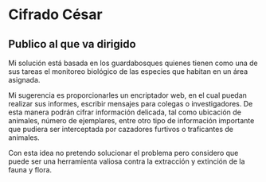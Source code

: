 # Cifrado César

## Publico al que va dirigido

 
Mi solución está basada en los guardabosques quienes tienen como una de sus tareas el monitoreo biológico de las especies que habitan en un área asignada.
 
Mi sugerencia es proporcionarles un encriptador web, en el cual puedan realizar sus informes, escribir mensajes para colegas o investigadores. De esta manera podrán cifrar información delicada, tal como ubicación de animales, número de ejemplares, entre otro tipo de información importante que pudiera ser interceptada por cazadores furtivos o traficantes de animales.
 
Con esta idea no pretendo solucionar el problema pero considero que puede ser una herramienta valiosa contra la extracción y extinción de la fauna y flora.


